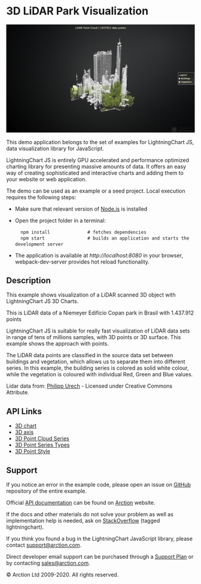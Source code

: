 # 3D LiDAR Park Visualization

![3D LiDAR Park Visualization](NiemeyerCopan.png)

This demo application belongs to the set of examples for LightningChart JS, data visualization library for JavaScript.

LightningChart JS is entirely GPU accelerated and performance optimized charting library for presenting massive amounts of data. It offers an easy way of creating sophisticated and interactive charts and adding them to your website or web application.

The demo can be used as an example or a seed project. Local execution requires the following steps:

- Make sure that relevant version of [Node.js](https://nodejs.org/en/download/) is installed
- Open the project folder in a terminal:

        npm install              # fetches dependencies
        npm start                # builds an application and starts the development server

- The application is available at *http://localhost:8080* in your browser, webpack-dev-server provides hot reload functionality.


## Description

This example shows visualization of a LiDAR scanned 3D object with LightningChart JS 3D Charts.

This is LiDAR data of a Niemeyer Edifício Copan park in Brasil with 1.437.912 points
 
LightningChart JS is suitable for really fast visualization of LiDAR data sets in range of tens of millions samples, with 3D points or 3D surface. This example shows the approach with points.

The LiDAR data points are classified in the source data set between buildings and vegetation, which allows us to separate them into different series. In this example, the building series is colored as solid white colour, while the vegetation is coloured with individual Red, Green and Blue values.

Lidar data from: [Philipp Urech](https://sketchfab.com/3d-models/parque-copan-ddfa8cf8aafa4d619e429d9e653ffe81) - Licensed under Creative Commons Attribute. 

## API Links

* [3D chart]
* [3D axis]
* [3D Point Cloud Series]
* [3D Point Series Types]
* [3D Point Style]


## Support

If you notice an error in the example code, please open an issue on [GitHub][0] repository of the entire example.

Official [API documentation][1] can be found on [Arction][2] website.

If the docs and other materials do not solve your problem as well as implementation help is needed, ask on [StackOverflow][3] (tagged lightningchart).

If you think you found a bug in the LightningChart JavaScript library, please contact support@arction.com.

Direct developer email support can be purchased through a [Support Plan][4] or by contacting sales@arction.com.

[0]: https://github.com/Arction/
[1]: https://www.arction.com/lightningchart-js-api-documentation/
[2]: https://www.arction.com
[3]: https://stackoverflow.com/questions/tagged/lightningchart
[4]: https://www.arction.com/support-services/

© Arction Ltd 2009-2020. All rights reserved.


[3D chart]: https://www.arction.com/lightningchart-js-api-documentation/v3.3.0/classes/chart3d.html
[3D axis]: https://www.arction.com/lightningchart-js-api-documentation/v3.3.0/classes/axis3d.html
[3D Point Cloud Series]: https://www.arction.com/lightningchart-js-api-documentation/v3.3.0/classes/pointcloudseries3d.html
[3D Point Series Types]: https://www.arction.com/lightningchart-js-api-documentation/v3.3.0/globals.html#pointseriestypes3d
[3D Point Style]: https://www.arction.com/lightningchart-js-api-documentation/v3.3.0/globals.html#pointstyle3d

